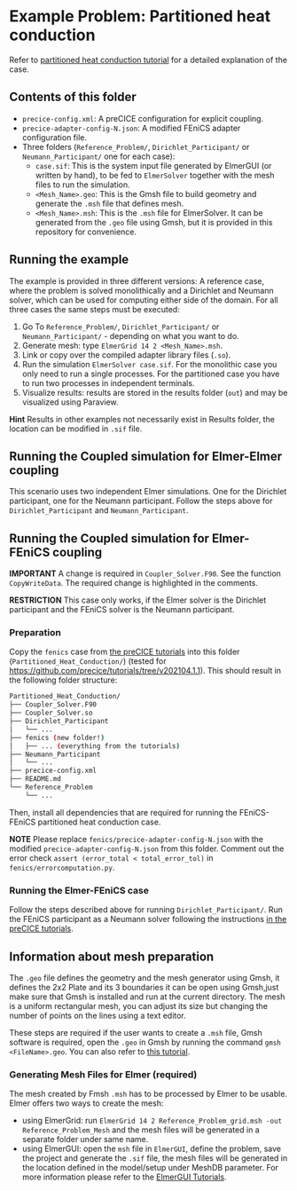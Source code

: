 # Example Problem: Partitioned heat conduction

Refer to [partitioned heat conduction tutorial](https://github.com/precice/tutorials/tree/master/partitioned-heat-conduction) for a detailed explanation of the case.

## Contents of this folder

* `precice-config.xml`: A preCICE configuration for explicit coupling.
* `precice-adapter-config-N.json`: A modified FEniCS adapter configuration file.
* Three folders (`Reference_Problem/`, `Dirichlet_Participant/` or `Neumann_Participant/` one for each case):
    * `case.sif`: This is the system input file generated by ElmerGUI (or written by hand), to be fed to `ElmerSolver` together with the mesh files to run the simulation.
    * `<Mesh_Name>.geo`: This is the Gmsh file to build geometry and generate the `.msh` file that defines mesh.
    * `<Mesh_Name>.msh`: This is the `.msh` file for ElmerSolver. It can be generated from the `.geo` file using Gmsh, but it is provided in this repository for convenience.

## Running the example

The example is provided in three different versions: A reference case, where the problem is solved monolithically and a Dirichlet and Neumann solver, which can be used for computing either side of the domain. For all three cases the same steps must be executed:

1. Go To `Reference_Problem/`, `Dirichlet_Participant/` or `Neumann_Participant/` - depending on what you want to do.
2. Generate mesh: type `ElmerGrid 14 2 <Mesh_Name>.msh`.
3. Link or copy over the compiled adapter library files (`.so`).
4. Run the simulation  `ElmerSolver case.sif`. For the monolithic case you only need to run a single processes. For the partitioned case you have to run two processes in independent terminals.
5. Visualize results: results are stored in the results folder (`out`) and may be visualized using Paraview.

**Hint** Results in other examples not necessarily exist in Results folder, the location can be modified in `.sif` file.

## Running the Coupled simulation for Elmer-Elmer coupling

This scenario uses two independent Elmer simulations. One for the Dirichlet participant, one for the Neumann participant. Follow the steps above for `Dirichlet_Participant` and `Neumann_Participant`.

## Running the Coupled simulation for Elmer-FEniCS coupling

**IMPORTANT** A change is required in `Coupler_Solver.F90`. See the function `CopyWriteData`. The required change is highlighted in the comments.

**RESTRICTION** This case only works, if the Elmer solver is the Dirichlet participant and the FEniCS solver is the Neumann participant.

### Preparation

Copy the `fenics` case from [the preCICE tutorials](https://github.com/precice/tutorials/tree/master/partitioned-heat-conduction) into this folder (`Partitioned_Heat_Conduction/`) (tested for https://github.com/precice/tutorials/tree/v202104.1.1). This should result in the following folder structure:

```bash
Partitioned_Heat_Conduction/
├── Coupler_Solver.F90
├── Coupler_Solver.so
├── Dirichlet_Participant
│   └── ...
├── fenics (new folder!)
│   ├── ... (everything from the tutorials)
├── Neumann_Participant
│   └── ...
├── precice-config.xml
├── README.md
└── Reference_Problem
    └── ...
```

Then, install all dependencies that are required for running the FEniCS-FEniCS partitioned heat conduction case.

**NOTE** Please replace `fenics/precice-adapter-config-N.json` with the modified `precice-adapter-config-N.json` from this folder. Comment out the error check `assert (error_total < total_error_tol)` in `fenics/errorcomputation.py`.

### Running the Elmer-FEniCS case

Follow the steps described above for running `Dirichlet_Participant/`. Run the FEniCS participant as a Neumann solver following the instructions [in the preCICE tutorials](https://github.com/precice/tutorials/tree/master/partitioned-heat-conduction).

## Information about mesh preparation

The `.geo` file defines the geometry and the mesh generator using Gmsh, it defines the 2x2 Plate and its 3 boundaries it can be open using Gmsh,just make sure that Gmsh is installed and run at the current directory. The mesh is a uniform rectangular mesh, you can adjust its size but changing the number of points on the lines using a text editor.

These steps are required if the user wants to create a `.msh` file, Gmsh software is required, open the `.geo` in Gmsh by running the command `gmsh <FileName>.geo`. You can also refer to [this tutorial](https://www.youtube.com/watch?v=O1FyiBBuN98&ab_channel=JoshTheEngineer).

### Generating Mesh Files for Elmer (required)

The mesh created by Fmsh `.msh` has to be processed by Elmer to be usable. Elmer offers two ways to create the mesh:

* using ElmerGrid: run `ElmerGrid 14 2 Reference_Problem_grid.msh -out Reference_Problem_Mesh` and the mesh files will be generated in a separate folder under same name.
* using ElmerGUI: open the `msh` file in `ElmerGUI`, define the problem, save the project and generate the `.sif` file, the mesh files will be generated in the location defined in the model/setup under MeshDB parameter. For more information please refer to the [ElmerGUI Tutorials](http://www.nic.funet.fi/pub/sci/physics/elmer/doc/ElmerTutorials.pdf).
